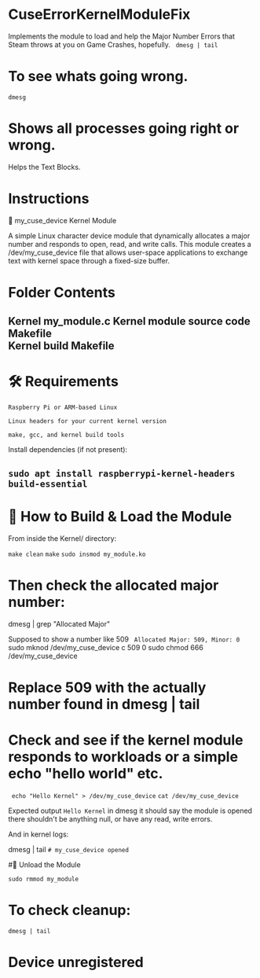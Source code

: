 # CuseErrorKernelModuleFix
Implements the module to load and help the Major Number Errors that Steam throws at you on Game Crashes, hopefully.
``` dmesg | tail```
# To see whats going wrong.

```dmesg```
# Shows all processes going right or wrong.

Helps the Text Blocks. 

# Instructions 
🧵 my_cuse_device Kernel Module

A simple Linux character device module that dynamically allocates a major number and responds to open, read, and write calls. This module creates a /dev/my_cuse_device file that allows user-space applications to exchange text with kernel space through a fixed-size buffer.
# Folder Contents

Kernel
my_module.c 
Kernel module
source code
Makefile       
Kernel
build
Makefile
---------------------------------------------------------------------
# 🛠️ Requirements

    Raspberry Pi or ARM-based Linux

    Linux headers for your current kernel version

    make, gcc, and kernel build tools

Install dependencies (if not present):

``` sudo apt install raspberrypi-kernel-headers build-essential ```
-----------------------------------------------------------------------
# 🚀 How to Build & Load the Module

From inside the Kernel/ directory:

``` make clean ```
``` make ```
``` sudo insmod my_module.ko ```

# Then check the allocated major number:
dmesg | grep "Allocated Major"

Supposed to show a number like 509
``` Allocated Major: 509, Minor: 0```
sudo mknod /dev/my_cuse_device c 509 0
sudo chmod 666 /dev/my_cuse_device
# Replace 509 with the actually number found in dmesg | tail

# Check and see if the kernel module responds to workloads or a simple echo "hello world" etc.
``` echo "Hello Kernel" > /dev/my_cuse_device```
```cat /dev/my_cuse_device```

Expected output
```Hello Kernel```
in dmesg it should say the module is opened
there shouldn't be anything null, or have any read, write errors.

And in kernel logs:

dmesg | tail
```# my_cuse_device opened```

#🔄 Unload the Module

```sudo rmmod my_module```

# To check cleanup:

```dmesg | tail```
# Device unregistered




